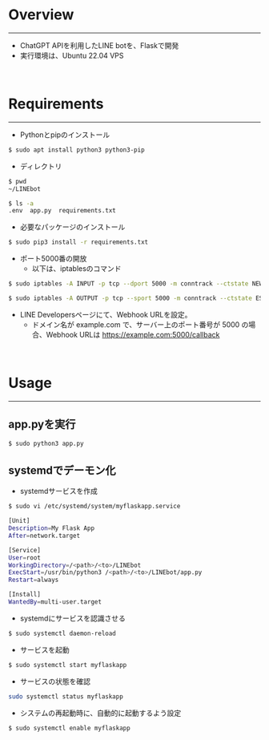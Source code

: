 # Overview
---
- ChatGPT APIを利用したLINE botを、Flaskで開発
- 実行環境は、Ubuntu 22.04 VPS

<br>

# Requirements
---
- Pythonとpipのインストール
```zsh
$ sudo apt install python3 python3-pip
```

- ディレクトリ
```zsh
$ pwd
~/LINEbot

$ ls -a
.env  app.py  requirements.txt
```

- 必要なパッケージのインストール
```zsh
$ sudo pip3 install -r requirements.txt
```

- ポート5000番の開放
	- 以下は、iptablesのコマンド
```zsh
$ sudo iptables -A INPUT -p tcp --dport 5000 -m conntrack --ctstate NEW,ESTABLISHED -j ACCEPT

$ sudo iptables -A OUTPUT -p tcp --sport 5000 -m conntrack --ctstate ESTABLISHED -j ACCEPT
```

- LINE Developersページにて、Webhook URLを設定。
	- ドメイン名が example.com で、サーバー上のポート番号が 5000 の場合、Webhook URLは https://example.com:5000/callback

<br>

# Usage
---
## app.pyを実行
```zsh
$ sudo python3 app.py
```

## systemdでデーモン化
- systemdサービスを作成
```zsh
$ sudo vi /etc/systemd/system/myflaskapp.service
```

```zsh
[Unit]
Description=My Flask App
After=network.target

[Service]
User=root
WorkingDirectory=/<path>/<to>/LINEbot
ExecStart=/usr/bin/python3 /<path>/<to>/LINEbot/app.py
Restart=always

[Install]
WantedBy=multi-user.target
```

- systemdにサービスを認識させる
```zsh
$ sudo systemctl daemon-reload
```

- サービスを起動
```zsh
$ sudo systemctl start myflaskapp
```

- サービスの状態を確認
```zsh
sudo systemctl status myflaskapp
```

- システムの再起動時に、自動的に起動するよう設定
```zsh
$ sudo systemctl enable myflaskapp
```
